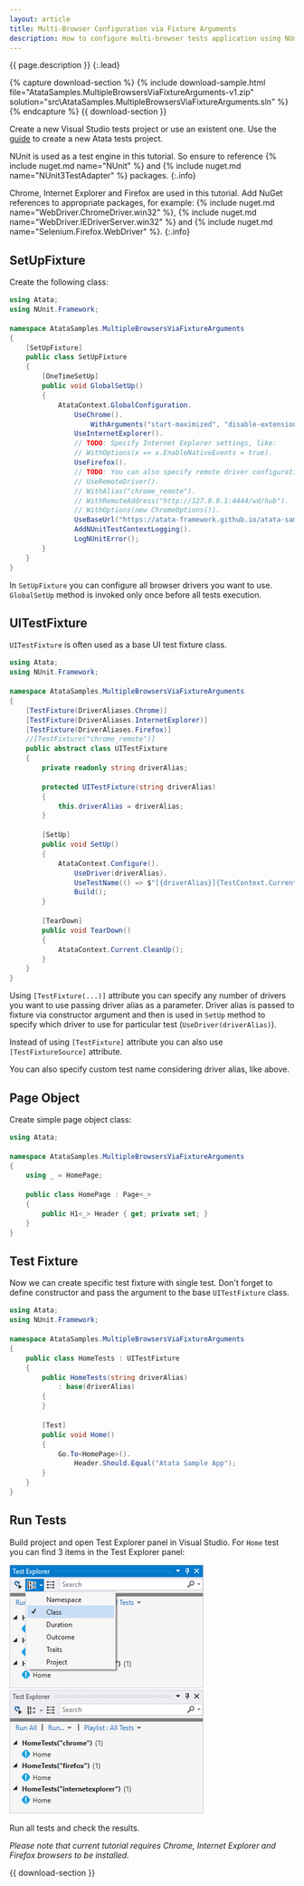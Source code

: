 ```yaml
---
layout: article
title: Multi-Browser Configuration via Fixture Arguments
description: How to configure multi-browser tests application using NUnit fixture arguments.
---
```


{{ page.description }}
{:.lead}

{% capture download-section %}
{% include download-sample.html file="AtataSamples.MultipleBrowsersViaFixtureArguments-v1.zip" solution="src\AtataSamples.MultipleBrowsersViaFixtureArguments.sln" %}
{% endcapture %}
{{ download-section }}

Create a new Visual Studio tests project or use an existent one.
Use the [guide](https://atata-framework.github.io/getting-started/#installation) to create a new Atata tests project.

NUnit is used as a test engine in this tutorial. So ensure to reference {% include nuget.md name="NUnit" %} and {% include nuget.md name="NUnit3TestAdapter" %} packages.
{:.info}

Chrome, Internet Explorer and Firefox are used in this tutorial. Add NuGet references to appropriate packages, for example: {% include nuget.md name="WebDriver.ChromeDriver.win32" %}, {% include nuget.md name="WebDriver.IEDriverServer.win32" %} and {% include nuget.md name="Selenium.Firefox.WebDriver" %}.
{:.info}

## SetUpFixture

Create the following class:

```cs
using Atata;
using NUnit.Framework;

namespace AtataSamples.MultipleBrowsersViaFixtureArguments
{
    [SetUpFixture]
    public class SetUpFixture
    {
        [OneTimeSetUp]
        public void GlobalSetUp()
        {
            AtataContext.GlobalConfiguration.
                UseChrome().
                    WithArguments("start-maximized", "disable-extensions").
                UseInternetExplorer().
                // TODO: Specify Internet Explorer settings, like:
                // WithOptions(x => x.EnableNativeEvents = true).
                UseFirefox().
                // TODO: You can also specify remote driver configuration(s):
                // UseRemoteDriver().
                // WithAlias("chrome_remote").
                // WithRemoteAddress("http://127.0.0.1:4444/wd/hub").
                // WithOptions(new ChromeOptions()).
                UseBaseUrl("https://atata-framework.github.io/atata-sample-app/#!/").
                AddNUnitTestContextLogging().
                LogNUnitError();
        }
    }
}
```

In `SetUpFixture` you can configure all browser drivers you want to use. `GlobalSetUp` method is invoked only once before all tests execution.

## UITestFixture

`UITestFixture` is often used as a base UI test fixture class.

```cs
using Atata;
using NUnit.Framework;

namespace AtataSamples.MultipleBrowsersViaFixtureArguments
{
    [TestFixture(DriverAliases.Chrome)]
    [TestFixture(DriverAliases.InternetExplorer)]
    [TestFixture(DriverAliases.Firefox)]
    //[TestFixture("chrome_remote")]
    public abstract class UITestFixture
    {
        private readonly string driverAlias;

        protected UITestFixture(string driverAlias)
        {
            this.driverAlias = driverAlias;
        }

        [SetUp]
        public void SetUp()
        {
            AtataContext.Configure().
                UseDriver(driverAlias).
                UseTestName(() => $"[{driverAlias}]{TestContext.CurrentContext.Test.Name}").
                Build();
        }

        [TearDown]
        public void TearDown()
        {
            AtataContext.Current.CleanUp();
        }
    }
}
```

Using `[TestFixture(...)]` attribute you can specify any number of drivers you want to use passing driver alias as a parameter.
Driver alias is passed to fixture via constructor argument and then is used in `SetUp` method to specify which driver to use for particular test (`UseDriver(driverAlias)`).

Instead of using `[TestFixture]` attribute you can also use `[TestFixtureSource]` attribute.

You can also specify custom test name considering driver alias, like above.

## Page Object

Create simple page object class:

```cs
using Atata;

namespace AtataSamples.MultipleBrowsersViaFixtureArguments
{
    using _ = HomePage;

    public class HomePage : Page<_>
    {
        public H1<_> Header { get; private set; }
    }
}
```

## Test Fixture

Now we can create specific test fixture with single test. Don't forget to define constructor and pass the argument to the base `UITestFixture` class.

```cs
using Atata;
using NUnit.Framework;

namespace AtataSamples.MultipleBrowsersViaFixtureArguments
{
    public class HomeTests : UITestFixture
    {
        public HomeTests(string driverAlias)
            : base(driverAlias)
        {
        }

        [Test]
        public void Home()
        {
            Go.To<HomePage>().
                Header.Should.Equal("Atata Sample App");
        }
    }
}
```

## Run Tests

Build project and open Test Explorer panel in Visual Studio. For `Home` test you can find 3 items in the Test Explorer panel:

![Test Explorer: group by class](test-explorer-group-by-class.png)
![Test Explorer: tests](test-explorer-tests.png)

Run all tests and check the results.

*Please note that current tutorial requires Chrome, Internet Explorer and Firefox browsers to be installed.*

{{ download-section }}